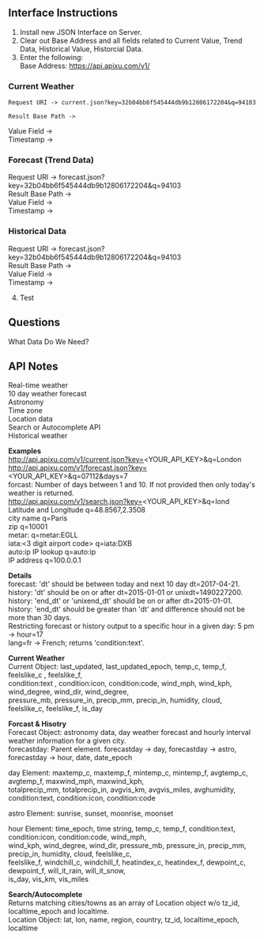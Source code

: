## Interface Instructions

1. Install new JSON Interface on Server.</br>
2. Clear out Base Address and all fields related to Current Value, Trend Data, Historical Value, Historcial Data.</br>
3. Enter the following:</br>
Base Address: https://api.apixu.com/v1/

### Current Weather
```
Request URI -> current.json?key=32b04bb6f545444db9b12806172204&q=94103
```
```
Result Base Path ->
```
Value Field -> </br>
Timestamp -> </br>

<h3>Forecast (Trend Data)</h3>
Request URI -> forecast.json?key=32b04bb6f545444db9b12806172204&q=94103</br>
Result Base Path -> </br>
Value Field -> </br>
Timestamp -> </br>

<h3>Historical Data</h3>
Request URI -> forecast.json?key=32b04bb6f545444db9b12806172204&q=94103</br>
Result Base Path -> </br>
Value Field -> </br>
Timestamp -> </br>

4. Test

<h2>Questions</h2>
What Data Do We Need?

<h2>API Notes</h2>
Real-time weather</br>
10 day weather forecast</br>
Astronomy</br>
Time zone</br>
Location data</br>
Search or Autocomplete API</br>
Historical weather</b>

<b>Examples</b></br>
http://api.apixu.com/v1/current.json?key=<YOUR_API_KEY>&q=London</br>
http://api.apixu.com/v1/forecast.json?key=<YOUR_API_KEY>&q=07112&days=7</br>
forcast: Number of days between 1 and 10. If not provided then only today's weather is returned.</br>
http://api.apixu.com/v1/search.json?key=<YOUR_API_KEY>&q=lond</br>
Latitude and Longitude q=48.8567,2.3508</br>
city name q=Paris</br>
zip q=10001</br>
metar:<metar code> q=metar:EGLL</br>
iata:<3 digit airport code> q=iata:DXB</br>
auto:ip IP lookup q=auto:ip</br>
IP address q=100.0.0.1</br>

<b>Details</b></br>
forecast: 'dt' should be between today and next 10 day dt=2017-04-21.</br>
history: 'dt' should be on or after dt=2015-01-01 or unixdt=1490227200.</br>
history: 'end_dt' or 'unixend_dt' should be on or after dt=2015-01-01.</br>
history: 'end_dt' should be greater than 'dt' and difference should not be more than 30 days.</br>
Restricting forecast or history output to a specific hour in a given day: 5 pm -> hour=17</br>
lang=fr -> French; returns 'condition:text'.

<b>Current Weather</b></br>
Current Object: last_updated, last_updated_epoch, temp_c, temp_f, feelslike_c	, feelslike_f,</br>
condition:text	, condition:icon, condition:code, wind_mph, wind_kph, wind_degree, wind_dir, wind_degree,</br>
pressure_mb, pressure_in, precip_mm, precip_in, humidity, cloud, feelslike_c, feelslike_f, is_day

<b>Forcast & Hisotry</b></br>
Forecast Object: astronomy data, day weather forecast and hourly interval weather information for a given city.</br>
forecastday: Parent element. forecastday -> day, forecastday -> astro, forecastday -> hour, date, date_epoch

day Element: maxtemp_c, maxtemp_f, mintemp_c, mintemp_f, avgtemp_c, avgtemp_f, maxwind_mph, maxwind_kph,</br>
totalprecip_mm, totalprecip_in, avgvis_km, avgvis_miles, avghumidity, condition:text, condition:icon, condition:code

astro Element: sunrise, sunset, moonrise, moonset

hour Element: time_epoch, time	string, temp_c, temp_f, condition:text, condition:icon, condition:code, wind_mph,</br> 
wind_kph, wind_degree, wind_dir, pressure_mb, pressure_in, precip_mm, precip_in, humidity, cloud, feelslike_c,</br> 
feelslike_f, windchill_c, windchill_f, heatindex_c, heatindex_f, dewpoint_c, dewpoint_f, will_it_rain, will_it_snow,</br>
is_day, vis_km, vis_miles

<b>Search/Autocomplete</b></br>
Returns matching cities/towns as an array of Location object w/o tz_id, localtime_epoch and localtime.</br>
Location Object: lat, lon, name, region, country, tz_id, localtime_epoch, localtime
